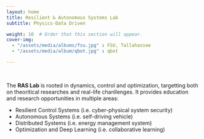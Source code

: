 ```yaml
---
layout: home
title: Resilient & Autonomous Systems Lab
subtitle: Physics-Data Driven

weight: 10  # Order that this section will appear.
cover-img:
  - "/assets/media/albums/fsu.jpg" : FSU, Tallahassee
  - "/assets/media/album/qbot.jpg" : qbot

---
```


<br>

The **RAS Lab** is rooted in dynamics, control and optimization, targetting both on theoritical researches and real-life chanllenges. It provides education and research opportunities in multiple areas: <br>
- Resilient Control Systems (i.e. cyber-physical system security)<br>
- Autonomous Systems (i.e. self-driving vehicle) <br>
- Distributed Systems (i.e. energy management system)<br>
- Optimization and Deep Learning (i.e. collaborative learning)
